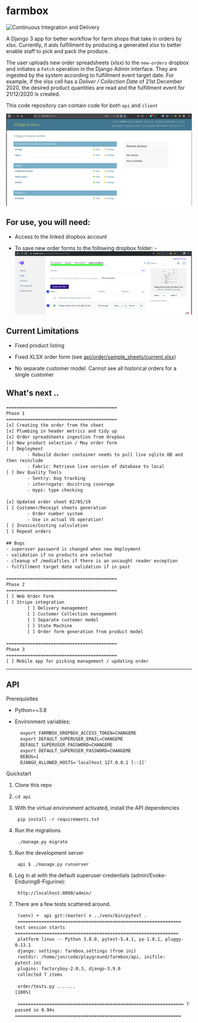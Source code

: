 # farmbox

![Continuous Integration and Delivery](https://github.com/jonwhittlestone/farmbox/workflows/Continuous%20Integration%20and%20Delivery/badge.svg)

A Django 3 app for better workflow for farm shops that take in orders by xlsx. Currently, it aids fulfillment by producing a generated xlsx to better enable staff to pick and pack the produce.

The user uploads new order spreadsheets (xlsx) to the `new-orders` dropbox and initiates a `Fetch` operation in the Django Admin interface. They are ingested by the system according to fulfillment event target date. For example, if the xlsx cell has a _Deliver / Collection Date_ of 21st December 2020, the desired product quantities are read and the fulfillment event for 21/12/2020 is created.

This code repository can contain code for both `api` and `client`

![admin](screenshot.png)

## For use, you will need:

* Access to the linked dropbox account

* To save new order forms to the following dropbox folder:
        - ![dropbox](dropbox.png)

## Current Limitations
- Fixed product listing

- Fixed XLSX order form (see [api/order/sample_sheets/current.xlsx](api/order/sample_sheets/current.xlsx))

- No separate customer model. Cannot see all historical orders for a single customer

## What's next ..
```
==========================================
Phase 1
==========================================
[x] Creating the order from the sheet
[x] Plumbing in header metrics and tidy up
[x] Order spreadsheets ingestion from dropbox
[x] New product selection / May order form
[ ] Deployment
        - Rebuild docker container needs to pull live sqlite DB and then reinclude
        - Fabric: Retrieve live version of database to local
[ ] Dev Quality Tools
        - Sentry: bug tracking
        - interrogate: docstring coverage
        - mypi: type checking

[x] Updated order sheet 02/05/19
[ ] Customer/Receipt sheets generation
        - Order number system
        - Use in actual VG operation!
[ ] Invoice/Costing calculation
[ ] Repeat orders

## Bugs
- superuser password is changed when new deployment
- validation if no products are selected
- cleanup of /mediafiles if there is an uncaught reader exception
- fulfillment target date validation if in past

==========================================
Phase 2
==========================================
[ ] Web Order Form
[ ] Stripe integration
        [ ] Delivery management
        [ ] Customer Collection management
        [ ] Separate customer model
        [ ] State Machine
        [ ] Order form generation from product model

==========================================
Phase 3
==========================================
[ ] Mobile app for picking management / updating order
```

---
## API

Prerequisites

* Python==3.8
* Environment variables:

        export FARMBOX_DROPBOX_ACCESS_TOKEN=CHANGEME
        export DEFAULT_SUPERUSER_EMAIL=CHANGEME
        DEFAULT_SUPERUSER_PASSWORD=CHANGEME
        export DEFAULT_SUPERUSER_PASSWORD=CHANGEME
        DEBUG=1
        DJANGO_ALLOWED_HOSTS='localhost 127.0.0.1 [::1]'

Quickstart

1. Clone this repo
2. `cd api`
3. With the virtual environment activated, install the API dependencies

        pip install -r requirements.txt
4. Run the migrations

        ./manage.py migrate
3. Run the development server

        api $ ./manage.py runserver

4. Log in at with the default superuser credentials (admin/Evoke-Enduring8-Figurine):

        http://localhost:8000/admin/

5. There are a few tests scattered around.

        (venv) ➜  api git:(master) ✗ ../venv/bin/pytest .
        ============================================================== test session starts ==============================================================
        platform linux -- Python 3.8.0, pytest-5.4.1, py-1.8.1, pluggy-0.13.1
        django: settings: farmbox.settings (from ini)
        rootdir: /home/jon/code/playground/farmbox/api, inifile: pytest.ini
        plugins: factoryboy-2.0.3, django-3.9.0
        collected 7 items

        order/tests.py .......                                                                                                                    [100%]

        =============================================================== 7 passed in 0.94s ===============================================================
